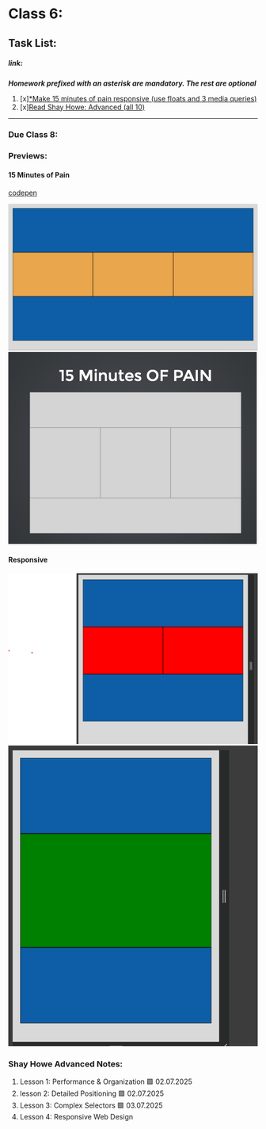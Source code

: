 # Class 6: 
## Task List:
##### link: 
***Homework prefixed with an asterisk are mandatory. The rest are optional***
1. [x][*Make 15 minutes of pain responsive (use floats and 3 media queries)](https://communitytaught.org/img/resources/15-min-pain.png)
2. [x][Read Shay Howe: Advanced (all 10)](https://learn.shayhowe.com/advanced-html-css/)    

---
### Due Class 8:


### Previews:

#### 15 Minutes of Pain


[codepen](https://codepen.io/IROMEO/pen/NPqmoVp)

![attempt](./images/15_minutes_of_pain_attempt.png)
![reference](./images/15-min-pain.png)


#### Responsive 

![tablet](./images/tablet_mode.png)
![phone](./images/phone_mode.png)

### Shay Howe Advanced Notes: 

1) Lesson 1: Performance & Organization 🟩 02.07.2025
2) lesson 2: Detailed Positioning 🟩 02.07.2025
3) Lesson 3: Complex Selectors 🟩 03.07.2025
4) Lesson 4: Responsive Web Design 